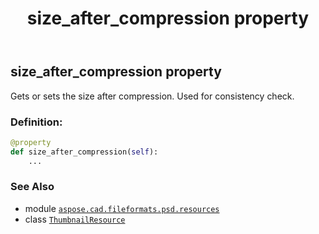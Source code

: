 ﻿---
title: size_after_compression property
second_title: Aspose.CAD for Python via .NET API References
description: 
type: docs
weight: 160
url: /python-net/aspose.cad.fileformats.psd.resources/thumbnailresource/size_after_compression/
is_root: false
---

## size_after_compression property


Gets or sets the size after compression. Used for consistency check.
### Definition:
```python
@property
def size_after_compression(self):
    ...
```

### See Also
* module [`aspose.cad.fileformats.psd.resources`](../../)
* class [`ThumbnailResource`](/cad/python-net/aspose.cad.fileformats.psd.resources/thumbnailresource)
